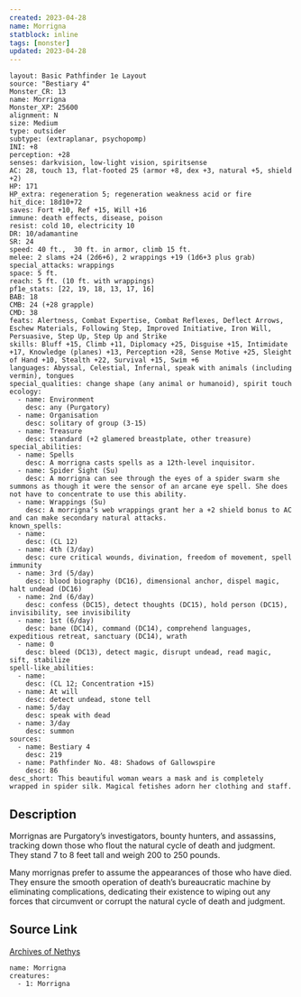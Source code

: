 ```yaml
---
created: 2023-04-28
name: Morrigna
statblock: inline
tags: [monster]
updated: 2023-04-28
---
```

```statblock
layout: Basic Pathfinder 1e Layout
source: "Bestiary 4"
Monster_CR: 13
name: Morrigna
Monster_XP: 25600
alignment: N
size: Medium
type: outsider
subtype: (extraplanar, psychopomp)
INI: +8
perception: +28
senses: darkvision, low-light vision, spiritsense
AC: 28, touch 13, flat-footed 25 (armor +8, dex +3, natural +5, shield +2)
HP: 171
HP_extra: regeneration 5; regeneration weakness acid or fire
hit_dice: 18d10+72
saves: Fort +10, Ref +15, Will +16
immune: death effects, disease, poison
resist: cold 10, electricity 10
DR: 10/adamantine
SR: 24
speed: 40 ft.,  30 ft. in armor, climb 15 ft.
melee: 2 slams +24 (2d6+6), 2 wrappings +19 (1d6+3 plus grab)
special_attacks: wrappings
space: 5 ft.
reach: 5 ft. (10 ft. with wrappings)
pf1e_stats: [22, 19, 18, 13, 17, 16]
BAB: 18
CMB: 24 (+28 grapple)
CMD: 38
feats: Alertness, Combat Expertise, Combat Reflexes, Deflect Arrows, Eschew Materials, Following Step, Improved Initiative, Iron Will, Persuasive, Step Up, Step Up and Strike
skills: Bluff +15, Climb +11, Diplomacy +25, Disguise +15, Intimidate +17, Knowledge (planes) +13, Perception +28, Sense Motive +25, Sleight of Hand +10, Stealth +22, Survival +15, Swim +6
languages: Abyssal, Celestial, Infernal, speak with animals (including vermin), tongues
special_qualities: change shape (any animal or humanoid), spirit touch
ecology:
  - name: Environment
    desc: any (Purgatory)
  - name: Organisation
    desc: solitary of group (3-15)
  - name: Treasure
    desc: standard (+2 glamered breastplate, other treasure)
special_abilities:
  - name: Spells
    desc: A morrigna casts spells as a 12th-level inquisitor.
  - name: Spider Sight (Su)
    desc: A morrigna can see through the eyes of a spider swarm she summons as though it were the sensor of an arcane eye spell. She does not have to concentrate to use this ability.
  - name: Wrappings (Su)
    desc: A morrigna’s web wrappings grant her a +2 shield bonus to AC and can make secondary natural attacks.
known_spells:
  - name:
    desc: (CL 12)
  - name: 4th (3/day)
    desc: cure critical wounds, divination, freedom of movement, spell immunity
  - name: 3rd (5/day)
    desc: blood biography (DC16), dimensional anchor, dispel magic, halt undead (DC16)
  - name: 2nd (6/day)
    desc: confess (DC15), detect thoughts (DC15), hold person (DC15), invisibility, see invisibility
  - name: 1st (6/day)
    desc: bane (DC14), command (DC14), comprehend languages, expeditious retreat, sanctuary (DC14), wrath
  - name: 0
    desc: bleed (DC13), detect magic, disrupt undead, read magic, sift, stabilize
spell-like_abilities:
  - name:
    desc: (CL 12; Concentration +15)
  - name: At will
    desc: detect undead, stone tell
  - name: 5/day
    desc: speak with dead
  - name: 3/day
    desc: summon
sources:
  - name: Bestiary 4
    desc: 219
  - name: Pathfinder No. 48: Shadows of Gallowspire
    desc: 86
desc_short: This beautiful woman wears a mask and is completely wrapped in spider silk. Magical fetishes adorn her clothing and staff.
```
## Description
Morrignas are Purgatory’s investigators, bounty hunters, and assassins, tracking down those who flout the natural cycle of death and judgment. They stand 7 to 8 feet tall and weigh 200 to 250 pounds.

Many morrignas prefer to assume the appearances of those who have died. They ensure the smooth operation of death’s bureaucratic machine by eliminating complications, dedicating their existence to wiping out any forces that circumvent or corrupt the natural cycle of death and judgment.
## Source Link
[Archives of Nethys](https://aonprd.com/MonsterDisplay.aspx?ItemName=Morrigna)
```encounter-table
name: Morrigna
creatures:
  - 1: Morrigna
```
